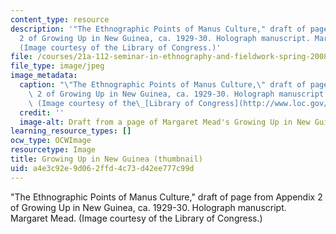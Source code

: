 ```yaml
---
content_type: resource
description: '"The Ethnographic Points of Manus Culture," draft of page from Appendix
  2 of Growing Up in New Guinea, ca. 1929-30. Holograph manuscript. Margaret Mead.
  (Image courtesy of the Library of Congress.)'
file: /courses/21a-112-seminar-in-ethnography-and-fieldwork-spring-2008/a4e3c92e9d062ffd4c73d42ee777c99d_21a-112s08_th.jpg
file_type: image/jpeg
image_metadata:
  caption: "\"The Ethnographic Points of Manus Culture,\" draft of page from Appendix\
    \ 2 of Growing Up in New Guinea, ca. 1929-30. Holograph manuscript. Margaret Mead.\
    \ (Image courtesy of the\_[Library of Congress](http://www.loc.gov/).)"
  credit: ''
  image-alt: Draft from a page of Margaret Mead's Growing Up in New Guinea.
learning_resource_types: []
ocw_type: OCWImage
resourcetype: Image
title: Growing Up in New Guinea (thumbnail)
uid: a4e3c92e-9d06-2ffd-4c73-d42ee777c99d
---
```

"The Ethnographic Points of Manus Culture," draft of page from Appendix 2 of Growing Up in New Guinea, ca. 1929-30. Holograph manuscript. Margaret Mead. (Image courtesy of the Library of Congress.)

